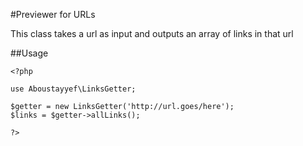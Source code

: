 #Previewer for URLs

This class takes a url as input and outputs an array of links in that url

##Usage

```
<?php 

use Aboustayyef\LinksGetter;

$getter = new LinksGetter('http://url.goes/here');
$links = $getter->allLinks();

?>

```